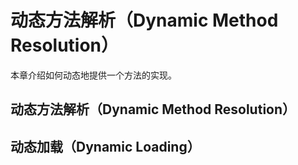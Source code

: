 # 动态方法解析（Dynamic Method Resolution）

本章介绍如何动态地提供一个方法的实现。

## 动态方法解析（Dynamic Method Resolution）

## 动态加载（Dynamic Loading）



